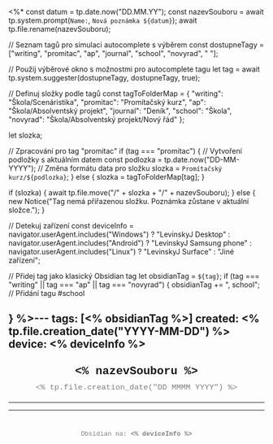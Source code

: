 <%*
const datum = tp.date.now("DD.MM.YY");
const nazevSouboru = await tp.system.prompt(`Name:`, `Nová poznámka ${datum}`);
await tp.file.rename(nazevSouboru);

// Seznam tagů pro simulaci autocomplete s výběrem
const dostupneTagy = ["writing", "promitac", "ap", "journal", "school", "novyrad", " "];

// Použij výběrové okno s možnostmi pro autocomplete tagu
let tag = await tp.system.suggester(dostupneTagy, dostupneTagy, true);

// Definuj složky podle tagů
const tagToFolderMap = {
  "writing": "Škola/Scenáristika",
  "promitac": "Promítačský kurz",
  "ap": "Škola/Absolventský projekt",
  "journal": "Deník",
  "school": "Škola",
  "novyrad": "Škola/Absolventský projekt/Nový řád"
};

let slozka;

// Zpracování pro tag "promitac"
if (tag === "promitac") {
  // Vytvoření podložky s aktuálním datem
  const podlozka = tp.date.now("DD-MM-YYYY"); // Změna formátu data pro složku
  slozka = `Promítačský kurz/${podlozka}`;
} else {
  slozka = tagToFolderMap[tag];
}

if (slozka) {
  await tp.file.move("/" + slozka + "/" + nazevSouboru);
} else {
  new Notice("Tag nemá přiřazenou složku. Poznámka zůstane v aktuální složce.");
}

// Detekuj zařízení
const deviceInfo = navigator.userAgent.includes("Windows") ? "LevinskyJ Desktop" :
                   navigator.userAgent.includes("Android") ? "LevinskyJ Samsung phone" :
                   navigator.userAgent.includes("Linux") ? "LevinskyJ Surface" : "Jiné zařízení";

// Přidej tag jako klasický Obsidian tag
let obsidianTag = `${tag}`;
if (tag === "writing" || tag === "ap" || tag === "novyrad") {
  obsidianTag += ", school"; // Přidání tagu #school
  
}
%>---
tags: [<% obsidianTag %>]
created: <% tp.file.creation_date("YYYY-MM-DD") %>
device: <% deviceInfo %>
---
<div style="text-align: center; font-size: 1.6em; font-weight: bold; padding: 10px 0; font-family: Courier New">
  <% nazevSouboru %>
</div>

<div style="text-align: center; color: gray; font-size: 1.1em; margin-bottom: 20px; font-family: Courier New">  <% tp.file.creation_date("DD MMMM YYYY") %>
</div>

---



---

<div style="text-align: center; color: gray; font-size: 0.9em; margin-top: 40px; font-family: Courier New">
  Obsidian na: <strong><% deviceInfo %></strong>
</div>
